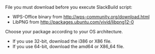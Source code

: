 File you must download before you execute SlackBuild script:
- WPS-Office binary from http://wps-community.org/download.html
- LibPNG from http://packages.ubuntu.com/vivid/libpng12-0

Choose your package according to your OS architecture. 
- If you use 32-bit, download the i386 or X86 file. 
- If you use 64-bit, download the amd64 or X86_64 file.
